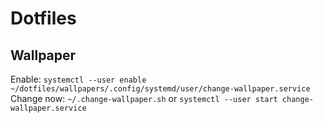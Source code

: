 Dotfiles
========

Wallpaper
---------

Enable: `systemctl --user enable ~/dotfiles/wallpapers/.config/systemd/user/change-wallpaper.service`
Change now: `~/.change-wallpaper.sh` or `systemctl --user start change-wallpaper.service`

